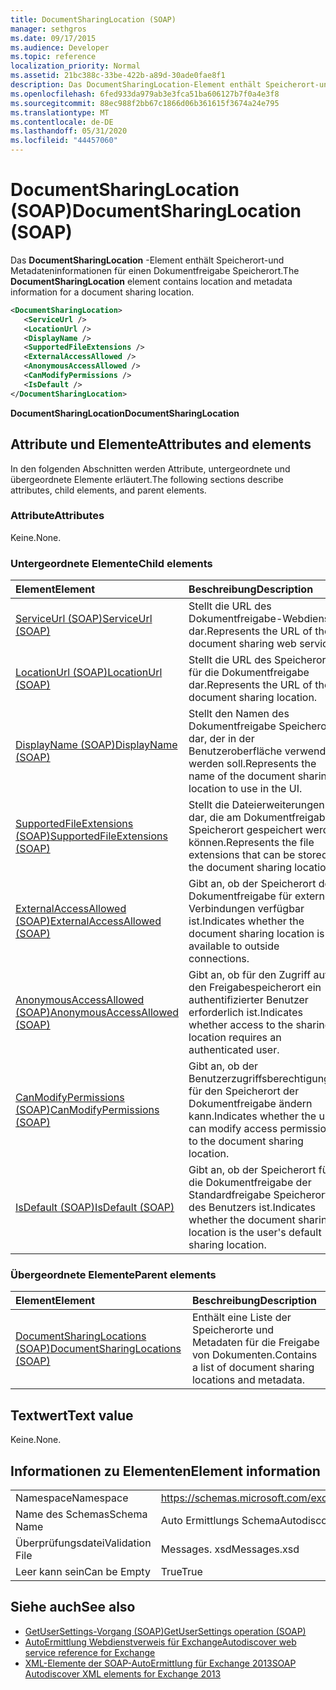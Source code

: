 ```yaml
---
title: DocumentSharingLocation (SOAP)
manager: sethgros
ms.date: 09/17/2015
ms.audience: Developer
ms.topic: reference
localization_priority: Normal
ms.assetid: 21bc388c-33be-422b-a89d-30ade0fae8f1
description: Das DocumentSharingLocation-Element enthält Speicherort-und Metadateninformationen für einen Dokumentfreigabe Speicherort.
ms.openlocfilehash: 6fed933da979ab3e3fca51ba606127b7f0a4e3f8
ms.sourcegitcommit: 88ec988f2bb67c1866d06b361615f3674a24e795
ms.translationtype: MT
ms.contentlocale: de-DE
ms.lasthandoff: 05/31/2020
ms.locfileid: "44457060"
---
```

# <a name="documentsharinglocation-soap"></a><span data-ttu-id="13eb9-103">DocumentSharingLocation (SOAP)</span><span class="sxs-lookup"><span data-stu-id="13eb9-103">DocumentSharingLocation (SOAP)</span></span>

<span data-ttu-id="13eb9-104">Das **DocumentSharingLocation** -Element enthält Speicherort-und Metadateninformationen für einen Dokumentfreigabe Speicherort.</span><span class="sxs-lookup"><span data-stu-id="13eb9-104">The **DocumentSharingLocation** element contains location and metadata information for a document sharing location.</span></span> 
  
```XML
<DocumentSharingLocation>
   <ServiceUrl />
   <LocationUrl />
   <DisplayName />
   <SupportedFileExtensions />
   <ExternalAccessAllowed />
   <AnonymousAccessAllowed />
   <CanModifyPermissions />
   <IsDefault />
</DocumentSharingLocation>
```

 <span data-ttu-id="13eb9-105">**DocumentSharingLocation**</span><span class="sxs-lookup"><span data-stu-id="13eb9-105">**DocumentSharingLocation**</span></span>
## <a name="attributes-and-elements"></a><span data-ttu-id="13eb9-106">Attribute und Elemente</span><span class="sxs-lookup"><span data-stu-id="13eb9-106">Attributes and elements</span></span>

<span data-ttu-id="13eb9-107">In den folgenden Abschnitten werden Attribute, untergeordnete und übergeordnete Elemente erläutert.</span><span class="sxs-lookup"><span data-stu-id="13eb9-107">The following sections describe attributes, child elements, and parent elements.</span></span>
  
### <a name="attributes"></a><span data-ttu-id="13eb9-108">Attribute</span><span class="sxs-lookup"><span data-stu-id="13eb9-108">Attributes</span></span>

<span data-ttu-id="13eb9-109">Keine.</span><span class="sxs-lookup"><span data-stu-id="13eb9-109">None.</span></span>
  
### <a name="child-elements"></a><span data-ttu-id="13eb9-110">Untergeordnete Elemente</span><span class="sxs-lookup"><span data-stu-id="13eb9-110">Child elements</span></span>

|<span data-ttu-id="13eb9-111">**Element**</span><span class="sxs-lookup"><span data-stu-id="13eb9-111">**Element**</span></span>|<span data-ttu-id="13eb9-112">**Beschreibung**</span><span class="sxs-lookup"><span data-stu-id="13eb9-112">**Description**</span></span>|
|:-----|:-----|
|[<span data-ttu-id="13eb9-113">ServiceUrl (SOAP)</span><span class="sxs-lookup"><span data-stu-id="13eb9-113">ServiceUrl (SOAP)</span></span>](serviceurl-soap.md) <br/> |<span data-ttu-id="13eb9-114">Stellt die URL des Dokumentfreigabe-Webdiensts dar.</span><span class="sxs-lookup"><span data-stu-id="13eb9-114">Represents the URL of the document sharing web service.</span></span>  <br/> |
|[<span data-ttu-id="13eb9-115">LocationUrl (SOAP)</span><span class="sxs-lookup"><span data-stu-id="13eb9-115">LocationUrl (SOAP)</span></span>](locationurl-soap.md) <br/> |<span data-ttu-id="13eb9-116">Stellt die URL des Speicherorts für die Dokumentfreigabe dar.</span><span class="sxs-lookup"><span data-stu-id="13eb9-116">Represents the URL of the document sharing location.</span></span>  <br/> |
|[<span data-ttu-id="13eb9-117">DisplayName (SOAP)</span><span class="sxs-lookup"><span data-stu-id="13eb9-117">DisplayName (SOAP)</span></span>](displayname-soap.md) <br/> |<span data-ttu-id="13eb9-118">Stellt den Namen des Dokumentfreigabe Speicherorts dar, der in der Benutzeroberfläche verwendet werden soll.</span><span class="sxs-lookup"><span data-stu-id="13eb9-118">Represents the name of the document sharing location to use in the UI.</span></span>  <br/> |
|[<span data-ttu-id="13eb9-119">SupportedFileExtensions (SOAP)</span><span class="sxs-lookup"><span data-stu-id="13eb9-119">SupportedFileExtensions (SOAP)</span></span>](supportedfileextensions-soap.md) <br/> |<span data-ttu-id="13eb9-120">Stellt die Dateierweiterungen dar, die am Dokumentfreigabe Speicherort gespeichert werden können.</span><span class="sxs-lookup"><span data-stu-id="13eb9-120">Represents the file extensions that can be stored in the document sharing location.</span></span>  <br/> |
|[<span data-ttu-id="13eb9-121">ExternalAccessAllowed (SOAP)</span><span class="sxs-lookup"><span data-stu-id="13eb9-121">ExternalAccessAllowed (SOAP)</span></span>](externalaccessallowed-soap.md) <br/> |<span data-ttu-id="13eb9-122">Gibt an, ob der Speicherort der Dokumentfreigabe für externe Verbindungen verfügbar ist.</span><span class="sxs-lookup"><span data-stu-id="13eb9-122">Indicates whether the document sharing location is available to outside connections.</span></span>  <br/> |
|[<span data-ttu-id="13eb9-123">AnonymousAccessAllowed (SOAP)</span><span class="sxs-lookup"><span data-stu-id="13eb9-123">AnonymousAccessAllowed (SOAP)</span></span>](anonymousaccessallowed-soap.md) <br/> |<span data-ttu-id="13eb9-124">Gibt an, ob für den Zugriff auf den Freigabespeicherort ein authentifizierter Benutzer erforderlich ist.</span><span class="sxs-lookup"><span data-stu-id="13eb9-124">Indicates whether access to the sharing location requires an authenticated user.</span></span>  <br/> |
|[<span data-ttu-id="13eb9-125">CanModifyPermissions (SOAP)</span><span class="sxs-lookup"><span data-stu-id="13eb9-125">CanModifyPermissions (SOAP)</span></span>](canmodifypermissions-soap.md) <br/> |<span data-ttu-id="13eb9-126">Gibt an, ob der Benutzerzugriffsberechtigungen für den Speicherort der Dokumentfreigabe ändern kann.</span><span class="sxs-lookup"><span data-stu-id="13eb9-126">Indicates whether the user can modify access permissions to the document sharing location.</span></span>  <br/> |
|[<span data-ttu-id="13eb9-127">IsDefault (SOAP)</span><span class="sxs-lookup"><span data-stu-id="13eb9-127">IsDefault (SOAP)</span></span>](isdefault-soap.md) <br/> |<span data-ttu-id="13eb9-128">Gibt an, ob der Speicherort für die Dokumentfreigabe der Standardfreigabe Speicherort des Benutzers ist.</span><span class="sxs-lookup"><span data-stu-id="13eb9-128">Indicates whether the document sharing location is the user's default sharing location.</span></span>  <br/> |
   
### <a name="parent-elements"></a><span data-ttu-id="13eb9-129">Übergeordnete Elemente</span><span class="sxs-lookup"><span data-stu-id="13eb9-129">Parent elements</span></span>

|<span data-ttu-id="13eb9-130">**Element**</span><span class="sxs-lookup"><span data-stu-id="13eb9-130">**Element**</span></span>|<span data-ttu-id="13eb9-131">**Beschreibung**</span><span class="sxs-lookup"><span data-stu-id="13eb9-131">**Description**</span></span>|
|:-----|:-----|
|[<span data-ttu-id="13eb9-132">DocumentSharingLocations (SOAP)</span><span class="sxs-lookup"><span data-stu-id="13eb9-132">DocumentSharingLocations (SOAP)</span></span>](documentsharinglocations-soap.md) <br/> |<span data-ttu-id="13eb9-133">Enthält eine Liste der Speicherorte und Metadaten für die Freigabe von Dokumenten.</span><span class="sxs-lookup"><span data-stu-id="13eb9-133">Contains a list of document sharing locations and metadata.</span></span>  <br/> |
   
## <a name="text-value"></a><span data-ttu-id="13eb9-134">Textwert</span><span class="sxs-lookup"><span data-stu-id="13eb9-134">Text value</span></span>

<span data-ttu-id="13eb9-135">Keine.</span><span class="sxs-lookup"><span data-stu-id="13eb9-135">None.</span></span>
  
## <a name="element-information"></a><span data-ttu-id="13eb9-136">Informationen zu Elementen</span><span class="sxs-lookup"><span data-stu-id="13eb9-136">Element information</span></span>

|||
|:-----|:-----|
|<span data-ttu-id="13eb9-137">Namespace</span><span class="sxs-lookup"><span data-stu-id="13eb9-137">Namespace</span></span>  <br/> |https://schemas.microsoft.com/exchange/2010/Autodiscover  <br/> |
|<span data-ttu-id="13eb9-138">Name des Schemas</span><span class="sxs-lookup"><span data-stu-id="13eb9-138">Schema Name</span></span>  <br/> |<span data-ttu-id="13eb9-139">Auto Ermittlungs Schema</span><span class="sxs-lookup"><span data-stu-id="13eb9-139">Autodiscover schema</span></span>  <br/> |
|<span data-ttu-id="13eb9-140">Überprüfungsdatei</span><span class="sxs-lookup"><span data-stu-id="13eb9-140">Validation File</span></span>  <br/> |<span data-ttu-id="13eb9-141">Messages. xsd</span><span class="sxs-lookup"><span data-stu-id="13eb9-141">Messages.xsd</span></span>  <br/> |
|<span data-ttu-id="13eb9-142">Leer kann sein</span><span class="sxs-lookup"><span data-stu-id="13eb9-142">Can be Empty</span></span>  <br/> |<span data-ttu-id="13eb9-143">True</span><span class="sxs-lookup"><span data-stu-id="13eb9-143">True</span></span>  <br/> |
   
## <a name="see-also"></a><span data-ttu-id="13eb9-144">Siehe auch</span><span class="sxs-lookup"><span data-stu-id="13eb9-144">See also</span></span>

- [<span data-ttu-id="13eb9-145">GetUserSettings-Vorgang (SOAP)</span><span class="sxs-lookup"><span data-stu-id="13eb9-145">GetUserSettings operation (SOAP)</span></span>](getusersettings-operation-soap.md)
- [<span data-ttu-id="13eb9-146">AutoErmittlung Webdienstverweis für Exchange</span><span class="sxs-lookup"><span data-stu-id="13eb9-146">Autodiscover web service reference for Exchange</span></span>](autodiscover-web-service-reference-for-exchange.md)
- [<span data-ttu-id="13eb9-147">XML-Elemente der SOAP-AutoErmittlung für Exchange 2013</span><span class="sxs-lookup"><span data-stu-id="13eb9-147">SOAP Autodiscover XML elements for Exchange 2013</span></span>](soap-autodiscover-xml-elements-for-exchange-2013.md)

